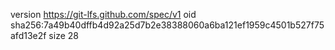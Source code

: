 version https://git-lfs.github.com/spec/v1
oid sha256:7a49b40dffb4d92a25d7b2e38388060a6ba121ef1959c4501b527f75afd13e2f
size 28
